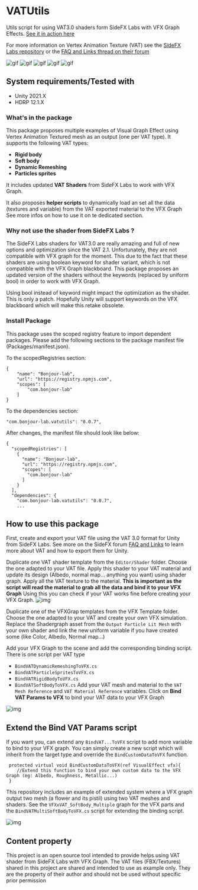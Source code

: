 # VATUtils
Utils script for using VAT3.0 shaders form SideFX Labs with VFX Graph Effects.
[See it in action here](https://youtu.be/Ms41cq63dQw)

For more information on Vertex Animation Texture (VAT) see the [SideFX Labs repository](https://github.com/sideeffects/SideFXLabs) or the [FAQ and Links thread on their forum](https://www.sidefx.com/forum/topic/81422/?page=1)

![gif](https://i.imgur.com/RjQancz.gif)
![gif](https://i.imgur.com/xd0P9Fj.gif)
![gif](https://i.imgur.com/7JL7xAJ.gif)
![gif](https://i.imgur.com/7JualnR.gif)
![gif](https://i.imgur.com/rpskAqx.gif)

System requirements/Tested with
-------------------
- Unity 2021.X
- HDRP 12.1.X

### What's in the package
This package proposes multiple examples of Visual Graph Effect using Vertex Animation Textured mesh as an output (one per VAT type).
It supports the following VAT types:

* **Rigid body**
* **Soft body**
* **Dynamic Remeshing**
* **Particles sprites**

It includes updated **VAT Shaders** from SideFX Labs to work with VFX Graph.

It also proposes **helper scripts** to dynamically load an set all the data (textures and variable) from the VAT exported material to the VFX Graph
See more infos on how to use it on te dedicated section.

### Why not use the shader from SideFX Labs ?
The SideFX Labs shaders for VAT3.0 are really amazing and full of new options and optimization since the VAT 2.1.
Unfortunately, they are not compatible with VFX graph for the moment. This due to the fact that these shaders are using boolean keyword for shader variant, which is not compatible with the VFX Graph blackboard.
This package proposes an updated version of the shaders without the keywords (replaced by uniform bool) in order to work with VFX Graph.

Using bool instead of keyword might impact the optimization as the shader. This is only a patch.
Hopefully Unity will support keywords on the VFX blackboard which will make this retake obsolete.

### Install Package
This package uses the scoped registry feature to import dependent packages.
Please add the following sections to the package manifest file (Packages/manifest.json).

To the scopedRegistries section:
```
{
    "name": "Bonjour-lab",
    "url": "https://registry.npmjs.com",
    "scopes": [
        "com.bonjour-lab"
    ]
}
```

To the dependencies section:

```
"com.bonjour-lab.vatutils": "0.0.7",
```

After changes, the manifest file should look like below:
```
{
  "scopedRegistries": [
    {
      "name": "Bonjour-lab",
      "url": "https://registry.npmjs.com",
      "scopes": [
        "com.bonjour-lab"
      ]
    }
  ],
  "dependencies": {
    "com.bonjour-lab.vatutils": "0.0.7",
    ...
```

## How to use this package
First, create and export your VAT file using the VAT 3.0 format for Unity from SideFX Labs.
See more on the SideFX forum [FAQ and Links](https://www.sidefx.com/forum/topic/81422/?page=1) to learn more about VAT and how to export them for Unity.

Duplicate one VAT shader template from the ```Editor/Shader``` folder. Choose the one adapted to your VAT file.
Apply this shader to your VAT material and update its design (Albedo, normal map... anything you want) using shader graph.
Apply all the VAT texture to the material. **This is important as the script will read the material to grab all the data and bind it to your VFX Graph**
Using this you can check if your VAT works fine before creating your VFX Graph.
![img](https://i.imgur.com/VWmpymq.jpg)

Duplicate one of the VFXGrap templates from the  VFX Template  folder. 
Choose the one adapted to your VAT and create your own VFX simulation. 
Replace the Shadergraph asset from the ```Output Particle Lit Mesh``` with your own shader and link the new uniform variable if you have created some (like Color, Albedo, Normal map...)

Add your VFX Graph to the scene and add the corresponding binding script. There is one script per VAT type
* ```BindVATDynamicRemeshingToVFX.cs```
* ```BindVATParticleSpritesToVFX.cs```
* ```BindVATRigidBodyToVFX.cs```
* ```BindVATSoftBodyToVFX.cs```
Add your VAT mesh and material to the ```VAT Mesh Reference``` and ```VAT Material Reference``` variables.
Click on **Bind VAT Params to VFX** to bind your VAT data to your VFX Graph

![img](https://i.imgur.com/Trcuwdk.jpg)

## Extend the Bind VAT Params script
If you want you, can extend any ```BindVAT...ToVFX``` script to add more variable to bind to your VFX graph.
You can simply create a new script which will inherit from the target type and override the ```BindCustomDataToVFX``` function.

```
 protected virtual void BindCustomDataToVFX(ref VisualEffect vfx){
    //Extend this function to bind your own custom data to the VFX Graph (eg: Albedo, Roughness, Metallic...)
 }
```

This repository includes an example of extended system where a VFX graph output two mesh (a flower and its pistil) using two VAT meshes and shaders.
See the ```VFXxVAT_SoftBody_Multiple``` graph for the VFX parts and the ```BindVATMultiSoftBodyToVFX.cs``` script for extending the binding script.

![img](https://i.imgur.com/eXcygVl.jpg)

## Content property
This project is an open source tool intended to provide helps using VAT shader from SideFX Labs with VFX Graph.
The VAT files (FBX/Textures) shared in this project are shared and intended to use as example only.
They are the property of their author and should not be used without specific prior permission
